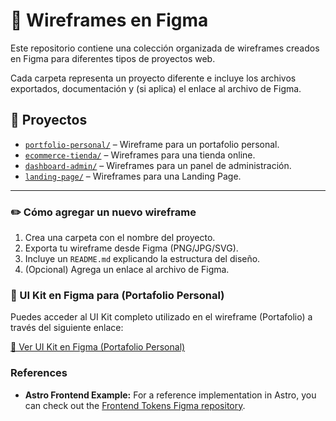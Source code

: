 # 🧩 Wireframes en Figma

Este repositorio contiene una colección organizada de wireframes creados en Figma para diferentes tipos de proyectos web.

Cada carpeta representa un proyecto diferente e incluye los archivos exportados, documentación y (si aplica) el enlace al archivo de Figma.

## 📂 Proyectos

- [`portfolio-personal/`](./portfolio-personal) – Wireframe para un portafolio personal.
- [`ecommerce-tienda/`](./ecommerce-tienda) – Wireframes para una tienda online.
- [`dashboard-admin/`](./dashboard-admin) – Wireframes para un panel de administración.
- [`landing-page/`](./landing-page) – Wireframes para una Landing Page.

---

### ✏️ Cómo agregar un nuevo wireframe

1. Crea una carpeta con el nombre del proyecto.
2. Exporta tu wireframe desde Figma (PNG/JPG/SVG).
3. Incluye un `README.md` explicando la estructura del diseño.
4. (Opcional) Agrega un enlace al archivo de Figma.





### 🎨 UI Kit en Figma para (Portafolio Personal)

Puedes acceder al UI Kit completo utilizado en el wireframe (Portafolio) a través del siguiente enlace:

[🔗 Ver UI Kit en Figma (Portafolio Personal)](https://www.figma.com/design/oTTJtaqyNZupjJgHws3Frf/Proyecto-Porfolio?node-id=0-1&t=uNVgZ4ncXVpW6bBi-1)

### References

* **Astro Frontend Example:** For a reference implementation in Astro, you can check out the [Frontend Tokens Figma repository](https://github.com/yaquitadeveloper/frontend-tokens-figma).
